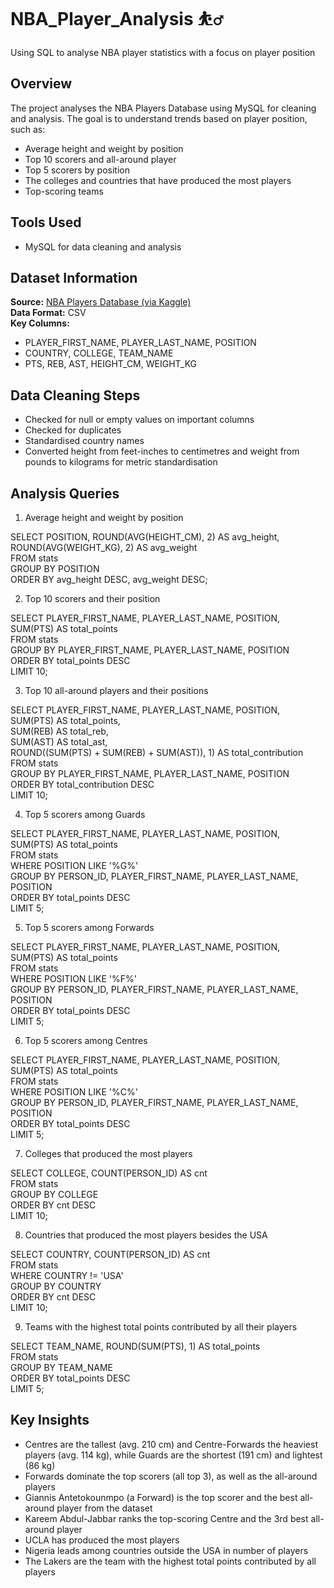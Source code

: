 # NBA_Player_Analysis ⛹️‍♂️

Using SQL to analyse NBA player statistics with a focus on player position


## Overview
The project analyses the NBA Players Database using MySQL for cleaning and analysis.
The goal is to understand trends based on player position, such as:
- Average height and weight by position
- Top 10 scorers and all-around player
- Top 5 scorers by position
- The colleges and countries that have produced the most players
- Top-scoring teams


## Tools Used
- MySQL for data cleaning and analysis


## Dataset Information
**Source:** [NBA Players Database (via Kaggle)](https://www.kaggle.com/datasets/yagizfiratt/nba-players-database/data)   
**Data Format:** CSV  
**Key Columns:**   
- PLAYER_FIRST_NAME, PLAYER_LAST_NAME, POSITION
- COUNTRY, COLLEGE, TEAM_NAME
- PTS, REB, AST, HEIGHT_CM, WEIGHT_KG


## Data Cleaning Steps
- Checked for null or empty values on important columns
- Checked for duplicates
- Standardised country names
- Converted height from feet-inches to centimetres and weight from pounds to kilograms for metric standardisation


## Analysis Queries

1. Average height and weight by position

SELECT POSITION, ROUND(AVG(HEIGHT_CM), 2) AS avg_height,  
ROUND(AVG(WEIGHT_KG), 2) AS avg_weight  
FROM stats  
GROUP BY POSITION  
ORDER BY avg_height DESC, avg_weight DESC;

2. Top 10 scorers and their position

SELECT PLAYER_FIRST_NAME, PLAYER_LAST_NAME, POSITION, SUM(PTS) AS total_points  
FROM stats  
GROUP BY PLAYER_FIRST_NAME, PLAYER_LAST_NAME, POSITION  
ORDER BY total_points DESC  
LIMIT 10;

3. Top 10 all-around players and their positions

SELECT PLAYER_FIRST_NAME, PLAYER_LAST_NAME, POSITION,  
    SUM(PTS) AS total_points,  
    SUM(REB) AS total_reb,  
    SUM(AST) AS total_ast,  
    ROUND((SUM(PTS) + SUM(REB) + SUM(AST)), 1) AS total_contribution  
FROM stats  
GROUP BY PLAYER_FIRST_NAME, PLAYER_LAST_NAME, POSITION  
ORDER BY total_contribution DESC  
LIMIT 10;

4. Top 5 scorers among Guards

SELECT PLAYER_FIRST_NAME, PLAYER_LAST_NAME, POSITION, SUM(PTS) AS total_points  
FROM stats  
WHERE POSITION LIKE '%G%'  
GROUP BY PERSON_ID, PLAYER_FIRST_NAME, PLAYER_LAST_NAME, POSITION  
ORDER BY total_points DESC  
LIMIT 5;

5. Top 5 scorers among Forwards

SELECT PLAYER_FIRST_NAME, PLAYER_LAST_NAME, POSITION, SUM(PTS) AS total_points  
FROM stats  
WHERE POSITION LIKE '%F%'  
GROUP BY PERSON_ID, PLAYER_FIRST_NAME, PLAYER_LAST_NAME, POSITION  
ORDER BY total_points DESC  
LIMIT 5;

6. Top 5 scorers among Centres

SELECT PLAYER_FIRST_NAME, PLAYER_LAST_NAME, POSITION, SUM(PTS) AS total_points  
FROM stats  
WHERE POSITION LIKE '%C%'  
GROUP BY PERSON_ID, PLAYER_FIRST_NAME, PLAYER_LAST_NAME, POSITION  
ORDER BY total_points DESC  
LIMIT 5;

7. Colleges that produced the most players

SELECT COLLEGE, COUNT(PERSON_ID) AS cnt  
FROM stats  
GROUP BY COLLEGE  
ORDER BY cnt DESC  
LIMIT 10;

8. Countries that produced the most players besides the USA

SELECT COUNTRY, COUNT(PERSON_ID) AS cnt  
FROM stats  
WHERE COUNTRY != 'USA'  
GROUP BY COUNTRY  
ORDER BY cnt DESC  
LIMIT 10;

9. Teams with the highest total points contributed by all their players

SELECT TEAM_NAME, ROUND(SUM(PTS), 1) AS total_points  
FROM stats  
GROUP BY TEAM_NAME  
ORDER BY total_points DESC  
LIMIT 5;  


## Key Insights
- Centres are the tallest (avg. 210 cm) and Centre-Forwards the heaviest players (avg. 114 kg), while Guards are the shortest (191 cm) and lightest (86 kg)  
- Forwards dominate the top scorers (all top 3), as well as the all-around players  
- Giannis Antetokounmpo (a Forward) is the top scorer and the best all-around player from the dataset
- Kareem Abdul-Jabbar ranks the top-scoring Centre and the 3rd best all-around player
- UCLA has produced the most players
- Nigeria leads among countries outside the USA in number of players  
- The Lakers are the team with the highest total points contributed by all players

